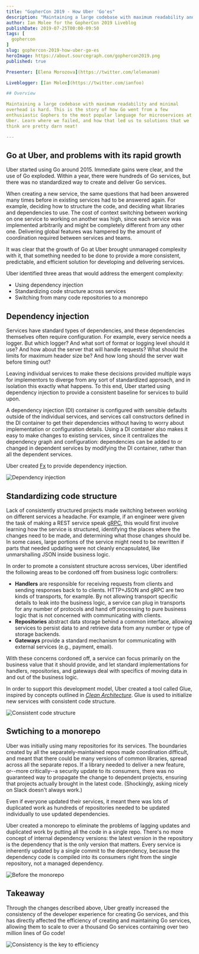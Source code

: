 ```yaml
---
title: "GopherCon 2019 - How Uber 'Go'es"
description: "Maintaining a large codebase with maximum readability and minimal overhead is hard. This is the story of how Go went from a few enthusiastic Gophers to the most popular language for microservices at Uber. Learn where we failed, and how that led us to solutions that we think are pretty darn neat!"
author: Ian Molee for the GopherCon 2019 Liveblog
publishDate: 2019-07-25T00:00-09:50
tags: [
  gophercon
]
slug: gophercon-2019-how-uber-go-es
heroImage: https://about.sourcegraph.com/gophercon2019.png
published: true

Presenter: [Elena Morozova](https://twitter.com/lelenanam)

Liveblogger: [Ian Molee](https://twitter.com/ianfoo)

## Overview

Maintaining a large codebase with maximum readability and minimal
overhead is hard. This is the story of how Go went from a few
enthusiastic Gophers to the most popular language for microservices at
Uber. Learn where we failed, and how that led us to solutions that we
think are pretty darn neat!

---
```


## Go at Uber, and problems with its rapid growth

Uber started using Go around 2015. Immediate gains were clear, and the
use of Go exploded. Within a year, there were hundreds of Go services,
but there was no standardized way to create and deliver Go services.

When creating a new service, the same questions that had been answered many
times before in existing services had to be answered again. For example,
deciding how to structure the code, and deciding what libraries and
dependencies to use. The cost of context switching between working on one
service to working on another was high, since each service was implemented
arbitrarily and might be completely different from any other one. Delivering
global features was hampered by the amount of coordination required between
services and teams.

It was clear that the growth of Go at Uber brought unmanaged complexity with
it, that something needed to be done to provide a more consistent,
predictable, and efficient solution for developing and delivering services.

Uber identified three areas that would address the emergent complexity:

- Using dependency injection
- Standardizing code structure across services
- Switching from many code repositories to a monorepo

## Dependency injection

Services have standard types of dependencies, and these dependencies
themselves often require configuration. For example, every service needs
a logger. But which logger? And what sort of format or logging level
should it use? And how about the server that will handle requests? What
should the limits for maximum header size be? And how long should the
server wait before timing out?

Leaving individual services to make these decisions provided multiple ways
for implementors to diverge from any sort of standardized approach, and in
isolation this exactly what happens. To this end, Uber started using
dependency injection to provide a consistent baseline for services to build
upon.

A dependency injection (DI) container is configured with sensible defaults
outside of the individual services, and services call constructors defined in
the DI container to get their dependencies without having to worry about
implementation or configuration details. Using a DI container also makes it
easy to make changes to existing services, since it centralizes the
dependency graph and configuration: dependencies can be added to or changed
in dependent services by modifying the DI container, rather than all the
dependent services.

Uber created [Fx](https://github.com/uber-go/fx) to provide dependency
injection.

![Dependency
injection](/gophercon-2019/gophercon-2019-uber-dependency-injection.jpg "Uber
dependency injection")

## Standardizing code structure

Lack of consistently structured projects made switching between working on
different services a headache. For example, if an engineer were given the
task of making a REST service speak [gRPC](https://grpc.io), this would first
involve learning how the service is structured, identifying the places where
the changes need to be made, and determining what those changes should be. In
some cases, large portions of the service might need to be rewritten if parts
that needed updating were not cleanly encapsulated, like unmarshalling JSON
inside business logic.

In order to promote a consistent structure across services, Uber identified
the following areas to be cordoned off from business logic controllers:

- **Handlers** are responsible for receiving requests from clients and
  sending responses back to to clients. HTTP+JSON and gRPC are two kinds of
  transports, for example. By not allowing transport specific details to leak
  into the business logic, a service can plug in transports for any number of
  protocols and hand off processing to pure business logic that is not
  concerned with communicating with clients.
- **Repositories** abstract data storage behind a common interface,
  allowing services to persist data to and retrieve data from any number or
  type of storage backends.
- **Gateways** provide a standard mechanism for communicating with external
  services (e.g., payment, email).

With these concerns cordoned off, a service can focus primarily on the
business value that it should provide, and let standard implementations for
handlers, repositories, and gateways deal with specifics of moving data in
and out of the business logic.

In order to support this development model, Uber created a tool called Glue,
inspired by concepts outlined in _[Clean
Architecture](https://www.oreilly.com/library/view/clean-architecture-a/9780134494272/)_.
Glue is used to initialize new services with consistent code structure.

![Consistent code
structure](/gophercon-2019/gophercon-2019-uber-code-structure.jpg "Uber's
divisions of services into transports, controllers, repositories, and
gateways")

## Swtiching to a monorepo

Uber was initially using many repositories for its services. The boundaries
created by all the separately-maintained repos made coordination difficult,
and meant that there could be many versions of common libraries, spread
across all the separate repos. If a library needed to deliver a new feature,
or--more critically--a security update to its consumers, there was no
guaranteed way to propagate the change to dependent projects, ensuring that
projects actually brought in the latest code. (Shockingly, asking nicely on
Slack doesn't always work.)

Even if everyone updated their services, it meant there was lots of
duplicated work as hundreds of repositories needed to be updated individually
to use updated dependencies.

Uber created a monorepo to eliminate the problems of lagging updates and
duplicated work by putting all the code in a single repo. There's no
more concept of internal dependency versions: the latest version in the
repository is the dependency that is the only version that matters.
Every service is inherently updated by a single commit to the
dependency, because the dependency code is compiled into its consumers
right from the single repository, not a managed dependency.

![Before the monorepo](/gophercon-2019/gophercon-2019-uber-monorepo.jpg "Gopher
surrounded by fire saying 'this is fine' about deploying global features
before the monorepo")

## Takeaway

Through the changes described above, Uber greatly increased the consistency
of the developer experience for creating Go services, and this has directly
affected the efficiency of creating and maintaining Go services, allowing
them to scale to over a thousand Go services containing over two million
lines of Go code!

![Consistency is the key to
efficiency](/gophercon-2019/gophercon-2019-uber-consistency.jpg "Consistency is
the key to efficiency")

